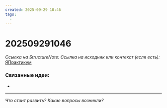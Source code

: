 ```yaml
---
created: 2025-09-29 10:46
tags:
  -
---
```

# 202509291046
*Ссылка на StructureNote:*
*Ссылка на исходник или контекст (если есть):* [ЯПрактикум](https://practicum.yandex.ru/trainer/backend-nodejs/lesson/709f6080-e898-4bfb-87af-957662575c1a/)


### Связанные идеи:
* 
---

*Что стоит развить? Какие вопросы возникли?*